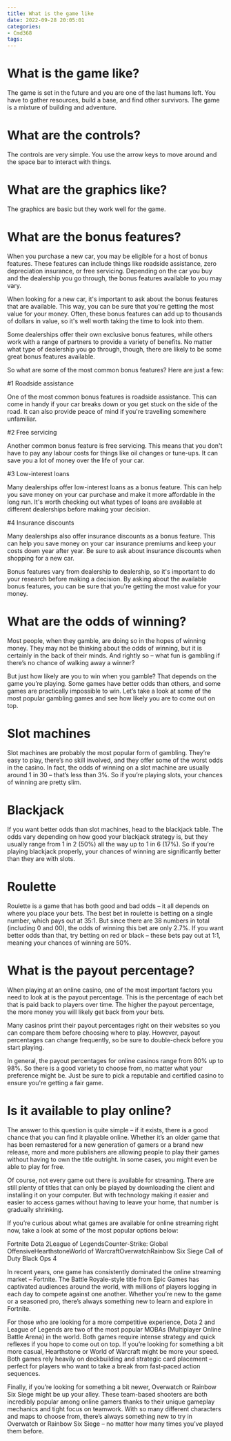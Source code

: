 ```yaml
---
title: What is the game like
date: 2022-09-28 20:05:01
categories:
- Cmd368
tags:
---
```



#  What is the game like?

The game is set in the future and you are one of the last humans left. You have to gather resources, build a base, and find other survivors. The game is a mixture of building and adventure.

# What are the controls?

The controls are very simple. You use the arrow keys to move around and the space bar to interact with things.

# What are the graphics like?

The graphics are basic but they work well for the game.

#  What are the bonus features?

When you purchase a new car, you may be eligible for a host of bonus features. These features can include things like roadside assistance, zero depreciation insurance, or free servicing. Depending on the car you buy and the dealership you go through, the bonus features available to you may vary.

When looking for a new car, it's important to ask about the bonus features that are available. This way, you can be sure that you're getting the most value for your money. Often, these bonus features can add up to thousands of dollars in value, so it's well worth taking the time to look into them.

Some dealerships offer their own exclusive bonus features, while others work with a range of partners to provide a variety of benefits. No matter what type of dealership you go through, though, there are likely to be some great bonus features available.

So what are some of the most common bonus features? Here are just a few:

#1 Roadside assistance

One of the most common bonus features is roadside assistance. This can come in handy if your car breaks down or you get stuck on the side of the road. It can also provide peace of mind if you're travelling somewhere unfamiliar.

#2 Free servicing

Another common bonus feature is free servicing. This means that you don't have to pay any labour costs for things like oil changes or tune-ups. It can save you a lot of money over the life of your car.

#3 Low-interest loans

Many dealerships offer low-interest loans as a bonus feature. This can help you save money on your car purchase and make it more affordable in the long run. It's worth checking out what types of loans are available at different dealerships before making your decision.

#4 Insurance discounts

Many dealerships also offer insurance discounts as a bonus feature. This can help you save money on your car insurance premiums and keep your costs down year after year. Be sure to ask about insurance discounts when shopping for a new car.

Bonus features vary from dealership to dealership, so it's important to do your research before making a decision. By asking about the available bonus features, you can be sure that you're getting the most value for your money.

#  What are the odds of winning?

Most people, when they gamble, are doing so in the hopes of winning money. They may not be thinking about the odds of winning, but it is certainly in the back of their minds. And rightly so – what fun is gambling if there’s no chance of walking away a winner?

But just how likely are you to win when you gamble? That depends on the game you’re playing. Some games have better odds than others, and some games are practically impossible to win. Let’s take a look at some of the most popular gambling games and see how likely you are to come out on top.

# Slot machines

Slot machines are probably the most popular form of gambling. They’re easy to play, there’s no skill involved, and they offer some of the worst odds in the casino. In fact, the odds of winning on a slot machine are usually around 1 in 30 – that’s less than 3%. So if you’re playing slots, your chances of winning are pretty slim.

# Blackjack

If you want better odds than slot machines, head to the blackjack table. The odds vary depending on how good your blackjack strategy is, but they usually range from 1 in 2 (50%) all the way up to 1 in 6 (17%). So if you’re playing blackjack properly, your chances of winning are significantly better than they are with slots.

# Roulette

Roulette is a game that has both good and bad odds – it all depends on where you place your bets. The best bet in roulette is betting on a single number, which pays out at 35:1. But since there are 38 numbers in total (including 0 and 00), the odds of winning this bet are only 2.7%. If you want better odds than that, try betting on red or black – these bets pay out at 1:1, meaning your chances of winning are 50%.

#  What is the payout percentage?

When playing at an online casino, one of the most important factors you need to look at is the payout percentage. This is the percentage of each bet that is paid back to players over time. The higher the payout percentage, the more money you will likely get back from your bets.

Many casinos print their payout percentages right on their websites so you can compare them before choosing where to play. However, payout percentages can change frequently, so be sure to double-check before you start playing.

In general, the payout percentages for online casinos range from 80% up to 98%. So there is a good variety to choose from, no matter what your preference might be. Just be sure to pick a reputable and certified casino to ensure you're getting a fair game.

#  Is it available to play online?

The answer to this question is quite simple – if it exists, there is a good chance that you can find it playable online. Whether it’s an older game that has been remastered for a new generation of gamers or a brand new release, more and more publishers are allowing people to play their games without having to own the title outright. In some cases, you might even be able to play for free.

Of course, not every game out there is available for streaming. There are still plenty of titles that can only be played by downloading the client and installing it on your computer. But with technology making it easier and easier to access games without having to leave your home, that number is gradually shrinking.

If you’re curious about what games are available for online streaming right now, take a look at some of the most popular options below:

Fortnite
Dota 2League of LegendsCounter-Strike: Global OffensiveHearthstoneWorld of WarcraftOverwatchRainbow Six Siege
Call of Duty Black Ops 4 


In recent years, one game has consistently dominated the online streaming market – Fortnite. The Battle Royale-style title from Epic Games has captivated audiences around the world, with millions of players logging in each day to compete against one another. Whether you’re new to the game or a seasoned pro, there’s always something new to learn and explore in Fortnite.

For those who are looking for a more competitive experience, Dota 2 and League of Legends are two of the most popular MOBAs (Multiplayer Online Battle Arena) in the world. Both games require intense strategy and quick reflexes if you hope to come out on top. If you’re looking for something a bit more casual, Hearthstone or World of Warcraft might be more your speed. Both games rely heavily on deckbuilding and strategic card placement – perfect for players who want to take a break from fast-paced action sequences. 

Finally, if you’re looking for something a bit newer, Overwatch or Rainbow Six Siege might be up your alley. These team-based shooters are both incredibly popular among online gamers thanks to their unique gameplay mechanics and tight focus on teamwork. With so many different characters and maps to choose from, there’s always something new to try in Overwatch or Rainbow Six Siege – no matter how many times you’ve played them before.